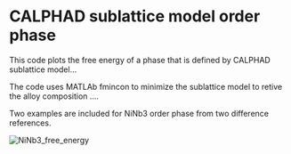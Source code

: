 # CALPHAD sublattice model order phase

This code plots the free energy of a phase that is defined by CALPHAD sublattice model...

The code uses MATLAb fmincon to minimize the sublattice model to retive the alloy composition ....

Two examples are included for NiNb3 order phase from two difference references. 

![NiNb3_free_energy](https://user-images.githubusercontent.com/11892854/122660903-2c42d400-d153-11eb-86f5-43c5512a75db.jpg)


